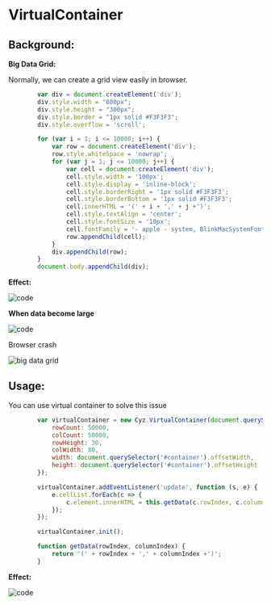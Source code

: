 # VirtualContainer

## Background:

<b>Big Data Grid:</b>

Normally, we can create a grid view easily in browser. 

```javascript
        var div = document.createElement('div');
        div.style.width = "600px";
        div.style.height = "300px";
        div.style.border = "1px solid #F3F3F3";
        div.style.overflow = 'scroll';

        for (var i = 1; i <= 10000; i++) {
            var row = document.createElement('div');
            row.style.whiteSpace = 'nowrap';
            for (var j = 1; j <= 10000; j++) {
                var cell = document.createElement('div');
                cell.style.width = '100px';
                cell.style.display = 'inline-block';
                cell.style.borderRight = '1px solid #F3F3F3';
                cell.style.borderBottom = '1px solid #F3F3F3';
                cell.innerHTML = '(' + i + ',' + j +')';
                cell.style.textAlign = 'center';
                cell.style.fontSize = '10px';
                cell.fontFamily = '- apple - system, BlinkMacSystemFont, Roboto, Oxygen, Ubuntu, Cantarell';
                row.appendChild(cell);
            }
            div.appendChild(row);
        }
        document.body.appendChild(div);
```

<b>Effect:</b>

![code](https://github.com/TempeBrennan/virtual-container/tree/master/res/grid.gif)

<b>When data become large</b>

![code](https://github.com/TempeBrennan/virtual-container/tree/master/res/change-code.png)

Browser crash

![big data grid](https://github.com/TempeBrennan/virtual-container/tree/master/res/big-data.gif)

## Usage:

You can use virtual container to solve this issue
```javascript
        var virtualContainer = new Cyz.VirtualContainer(document.querySelector('#container'), {
            rowCount: 50000,
            colCount: 50000,
            rowHeight: 30,
            colWidth: 80,
            width: document.querySelector('#container').offsetWidth,
            height: document.querySelector('#container').offsetHeight
        });

        virtualContainer.addEventListener('update', function (s, e) {
            e.cellList.forEach(c => {
                c.element.innerHTML = this.getData(c.rowIndex, c.columnIndex);
            });
        });

        virtualContainer.init();

        function getData(rowIndex, columnIndex) {
            return '(' + rowIndex + ',' + columnIndex +')';
        }
```

<b>Effect:</b>

![code](https://github.com/TempeBrennan/virtual-container/tree/master/res/virtual-grid.gif)